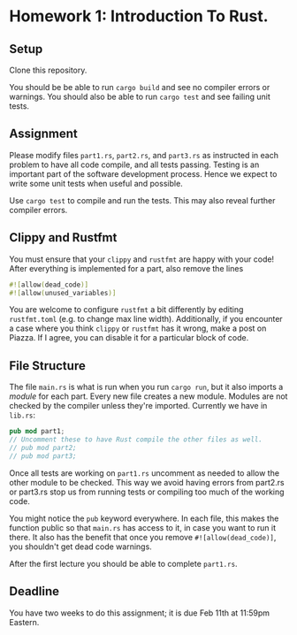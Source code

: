 # Homework 1: Introduction To Rust.

## Setup

Clone this repository.

You should be be able to run `cargo build` and see no compiler errors or warnings. You should also be able to run `cargo test` and see failing unit tests.

## Assignment

Please modify files `part1.rs`, `part2.rs`, and `part3.rs` as instructed in each problem to have all code compile, and all tests passing. Testing is an important part of the software development process. Hence we expect to write some unit tests when useful and possible.

Use `cargo test` to compile and run the tests. This may also reveal further compiler errors.

## Clippy and Rustfmt

You must ensure that your `clippy` and `rustfmt` are happy with your code! After everything is implemented for a part, also remove the lines
```rust
#![allow(dead_code)]
#![allow(unused_variables)]
```

You are welcome to configure `rustfmt` a bit differently by editing `rustfmt.toml` (e.g. to change max line width). Additionally, if you encounter a case where you think `clippy` or `rustfmt` has it wrong, make a post on Piazza. If I agree, you can disable it for a particular block of code.

## File Structure

The file `main.rs` is what is run when you run `cargo run`, but it also imports a *module* for each part. Every new file creates a new module. Modules are not checked by the compiler unless they're imported. Currently we have in `lib.rs`:

```rust
pub mod part1;
// Uncomment these to have Rust compile the other files as well.
// pub mod part2;
// pub mod part3;
```

Once all tests are working on `part1.rs` uncomment as needed to allow the other module to be checked. This way we avoid having errors from part2.rs or part3.rs stop us from running tests or compiling too much of the working code.

You might notice the `pub` keyword everywhere. In each file, this makes the function public so that `main.rs` has access to it, in case you want to run it there. It also has the benefit that once you remove `#![allow(dead_code)]`, you shouldn't get dead code warnings.

After the first lecture you should be able to complete `part1.rs`.

## Deadline

You have two weeks to do this assignment; it is due Feb 11th at 11:59pm Eastern.
